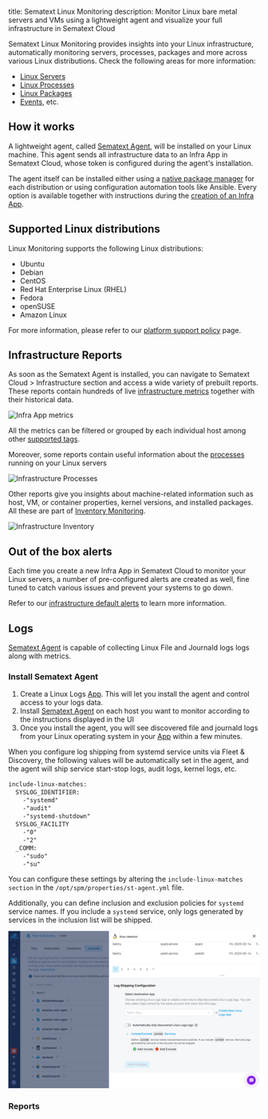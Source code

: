 title: Sematext Linux Monitoring
description: Monitor Linux bare metal servers and VMs using a lightweight agent and visualize your full infrastructure in Sematext Cloud

Sematext Linux Monitoring provides insights into your Linux infrastructure, automatically monitoring servers, processes, packages and more across various Linux distributions. Check the following areas for more information:

- [Linux Servers](https://sematext.com/docs/monitoring/servers/)
- [Linux Processes](https://sematext.com/docs/monitoring/processes/)
- [Linux Packages](https://sematext.com/docs/monitoring/inventory/)
- [Events](https://sematext.com/docs/events/), etc.

## How it works

A lightweight agent, called [Sematext Agent](../agents/sematext-agent), will be installed on your Linux machine. This agent sends all infrastructure data to an Infra App in Sematext Cloud, whose token is configured during the agent's installation.

The agent itself can be installed either using a [native package manager](https://sematext.com/docs/agents/sematext-agent/installation/) for each distribution or using configuration automation tools like Ansible. Every option is available together with instructions during the [creation of an Infra App](https://sematext.com/docs/monitoring/infrastructure/#create-an-infra-app).

## Supported Linux distributions

Linux Monitoring supports the following Linux distributions:

- Ubuntu
- Debian
- CentOS
- Red Hat Enterprise Linux (RHEL)
- Fedora
- openSUSE
- Amazon Linux

For more information, please refer to our [platform support policy](https://sematext.com/docs/agents/sematext-agent/platform-support-policy/#linux) page.

## Infrastructure Reports

As soon as the Sematext Agent is installed, you can navigate to Sematext Cloud > Infrastructure section and access a wide variety of prebuilt reports. These reports contain hundreds of live [infrastructure metrics](https://sematext.com/docs/agents/sematext-agent/os-metrics/) together with their historical data.

![Infra App metrics](../images/monitoring/infra-metrics.gif)

All the metrics can be filtered or grouped by each individual host among other [supported tags](https://sematext.com/docs/tags/).

Moreover, some reports contain useful information about the [processes](https://sematext.com/docs/monitoring/processes/) running on your Linux servers 

![Infrastructure Processes](../images/monitoring/infra-processes.gif)

Other reports give you insights about machine-related information such as host, VM, or container properties, kernel versions, and installed packages. All these are part of [Inventory Monitoring](https://sematext.com/docs/monitoring/inventory/).

![Infrastructure Inventory](../images/monitoring/infra-inventory.gif)

## Out of the box alerts

Each time you create a new Infra App in Sematext Cloud to monitor your Linux servers, a number of pre-configured alerts are created as well, fine tuned to catch various issues and prevent your systems to go down. 

Refer to our [infrastructure default alerts](https://sematext.com/docs/monitoring/servers/#core-infrastructure-alerting) to learn more information.

## Logs

[Sematext Agent](https://sematext.com/docs/agents/sematext-agent/releasenotes/) is capable of collecting Linux File and JournaId logs logs along with metrics.

### Install Sematext Agent

1. Create a Linux Logs [App](https://sematext.com/docs/guide/app-guide/). This will let you install the agent and control access to your logs data.
2. Install [Sematext Agent](https://sematext.com/docs/agents/sematext-agent/releasenotes/) on each host you want to monitor according to the instructions displayed in the UI
3. Once you install the agent, you will see discovered file and journaId logs from your Linux operating system in your [App](https://sematext.com/docs/guide/app-guide/) within a few minutes.

When you configure log shipping from systemd service units via Fleet & Discovery, the following values will be automatically set in the agent, and the agent will ship service start-stop logs, audit logs, kernel logs, etc.

```
include-linux-matches:
  SYSLOG_IDENTIFIER:
    -"systemd"
    -"audit"
    -"systemd-shutdown"
  SYSLOG_FACILITY
    -"0"
    -"2"
  _COMM:
    -"sudo"
    -"su"
```

You can configure these settings by altering the `include-linux-matches section` in the `/opt/spm/properties/st-agent.yml` file.

Additionally, you can define inclusion and exclusion policies for `systemd` service names. If you include a `systemd` service, only logs generated by services in the inclusion list will be shipped.

![Linux Logs Discovery Systemd Config](../images/integrations/linux-logs-discovery-systemd-config.png)

### Reports

